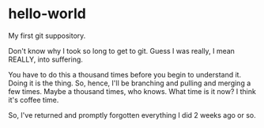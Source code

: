 # hello-world
My first git suppository.

Don't know why I took so long to get to git. Guess I was really, I mean REALLY, into suffering.

You have to do this a thousand times before you begin to understand it. Doing it is the thing. So, hence, I'll be branching and pulling and merging a few times. Maybe a thousand times, who knows. What time is it now? I think it's coffee time.

So, I've returned and promptly forgotten everything I did 2 weeks ago or so.
